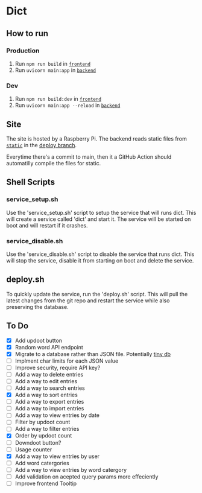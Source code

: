 # Dict

## How to run

### Production

1. Run `npm run build` in [`frontend`](https://github.com/Zoobdude/dict/tree/main/frontend)
2. Run `uvicorn main:app` in [`backend`](https://github.com/Zoobdude/dict/tree/main/backend)

### Dev

1. Run `npm run build:dev` in [`frontend`](https://github.com/Zoobdude/dict/tree/main/frontend)
2. Run `uvicorn main:app --reload` in [`backend`](https://github.com/Zoobdude/dict/tree/main/backend)

## Site

The site is hosted by a Raspberry Pi. The backend reads static files from [`static`](https://github.com/Zoobdude/dict/tree/deploy/static) in the [deploy branch](https://github.com/Zoobdude/dict/tree/deploy).

Everytime there's a commit to main, then it a GitHub Action should automatilly compile the files for static.

## Shell Scripts

### service_setup.sh

Use the 'service_setup.sh' script to setup the service that will runs dict. This will create a service called 'dict' and start it. The service will be started on boot and will restart if it crashes.

### service_disable.sh

Use the 'service_disable.sh' script to disable the service that runs dict. This will stop the service, disable it from starting on boot and delete the service.

## deploy.sh

To quickly update the service, run the 'deploy.sh' script. This will pull the latest changes from the git repo and restart the service while also preserving the database.


## To Do

- [x] Add updoot button
- [x] Random word API endpoint
- [x] Migrate to a database rather than JSON file. Potentially [tiny db](https://tinydb.readthedocs.io/en/latest/)
- [ ] Implment char limits for each JSON value
- [ ] Improve security, require API key?
- [ ] Add a way to delete entries
- [ ] Add a way to edit entries
- [ ] Add a way to search entries
- [x] Add a way to sort entries
- [ ] Add a way to export entries
- [ ] Add a way to import entries
- [ ] Add a way to view entries by date
- [ ] Filter by updoot count
- [ ] Add a way to filter entries
- [x] Order by updoot count
- [ ] Downdoot button?
- [ ] Usage counter
- [x] Add a way to view entries by user
- [ ] Add word catergories
- [ ] Add a way to view entries by word catergory
- [ ] Add validation on acepted query params more effeciently
- [ ] Improve frontend Tooltip